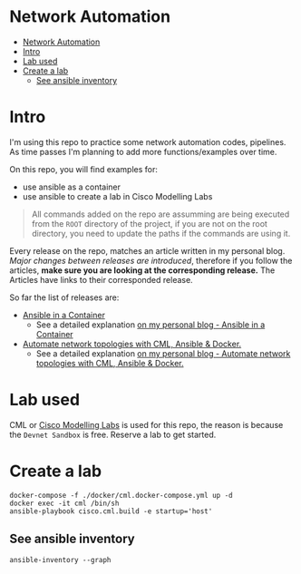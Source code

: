 # Network Automation

- [Network Automation](#network-automation)
- [Intro](#intro)
- [Lab used](#lab-used)
- [Create a lab](#create-a-lab)
  - [See ansible inventory](#see-ansible-inventory)

# Intro

I'm using this repo to practice some network automation codes, pipelines. As time passes I'm planning to add more functions/examples over time.

On this repo, you will find examples for:

- use ansible as a container
- use ansible to create a lab in Cisco Modelling Labs

> All commands added on the repo are assumming are being executed from the `ROOT` directory of the project, if you are not on the root directory, you need to update the paths if the commands are using it.

Every release on the repo, matches an article written in my personal blog. _Major changes between releases are introduced_, therefore if you follow the articles, **make sure you are looking at the corresponding release.** The Articles have links to their corresponded release.

So far the list of releases are:

- [Ansible in a Container](https://github.com/jillesca/network-automation/tree/v0.1.0)
  - See a detailed explanation [on my personal blog - Ansible in a Container](https://netcode.rocks/blog/ansible-container)
- [Automate network topologies with CML, Ansible & Docker.](https://github.com/jillesca/network-automation/tree/v1.0.0)
  - See a detailed explanation [on my personal blog - Automate network topologies with CML, Ansible & Docker.](https://netcode.rocks/blog/automate_topologies_with_ansible_cml_docker)

# Lab used

CML or [Cisco Modelling Labs](https://developer.cisco.com/docs/sandbox/#!networking/networking-overview) is used for this repo, the reason is because the `Devnet Sandbox` is free. Reserve a lab to get started.

# Create a lab

```
docker-compose -f ./docker/cml.docker-compose.yml up -d
docker exec -it cml /bin/sh
ansible-playbook cisco.cml.build -e startup='host'
```

## See ansible inventory

```
ansible-inventory --graph
```
